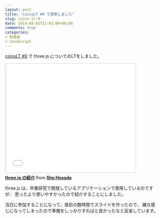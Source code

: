 ```yaml
---
layout: post
title: "coinsLT #0 で発表しました"
slug: coins-lt-0
date: 2014-08-03T11:03:00+09:00
comments: true
categories: 
- 勉強会
- JavaScript
---
```


[coinsLT #0](https://atnd.org/events/51236) で three.js についてのLTをしました。

<iframe src="//www.slideshare.net/slideshow/embed_code/35917660" width="427" height="356" frameborder="0" marginwidth="0" marginheight="0" scrolling="no" style="border:1px solid #CCC; border-width:1px; margin-bottom:5px; max-width: 100%;" allowfullscreen> </iframe> <div style="margin-bottom:5px"> <strong> <a href="https://www.slideshare.net/shohosoda9/threejs-35917660" title="three.js の紹介" target="_blank">three.js の紹介</a> </strong> from <strong><a href="http://www.slideshare.net/shohosoda9" target="_blank">Sho Hosoda</a></strong> </div>

<!--more-->

three.js は、卒業研究で開発しているアプリケーションで使用しているのですが、
思ったより使いやすかったので紹介することにしました。

当日に参加することになって、直前の数時間でスライドを作ったので、
雑な感じになってしまったので準備をしっかりすればと良かったなと反省しています。
